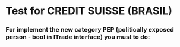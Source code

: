 # Test for CREDIT SUISSE (BRASIL)

### For implement the new category PEP (politically exposed person - bool in ITrade interface) you must to do:
